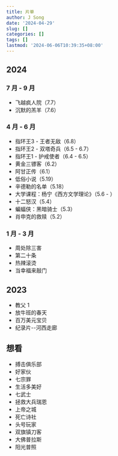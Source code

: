 ```yaml
---
title: 片单
author: J Song
date: '2024-04-29'
slug: []
categories: []
tags: []
lastmod: '2024-06-06T10:39:35+08:00'
---
```

## 2024

### 7 月 - 9 月

- 飞越疯人院（7.7）
- 沉默的羔羊（7.6）

### 4 月 - 6 月

- 指环王3 - 王者无敌（6.8）
- 指环王2 - 双塔奇兵（6.5 - 6.7）
- 指环王1 - 护戒使者（6.4 - 6.5）
- 黄金三镖客（6.2）
- 阿甘正传（6.1）
- 低俗小说（5.19）
- 辛德勒的名单（5.18）
- 大学课程：杨宁《西方文学理论》（5.6 - ）
- 十二怒汉（5.4）
- 蝙蝠侠：黑暗骑士（5.3）
- 肖申克的救赎（5.2）

### 1 月 - 3 月
- 周处除三害
- 第二十条
- 热辣滚烫
- 当幸福来敲门

## 2023
- 教父 1
- 放牛班的春天
- 百万美元宝贝
- 纪录片--河西走廊


## 想看

- 搏击俱乐部
- 好家伙
- 七宗罪
- 生活多美好
- 七武士
- 拯救大兵瑞恩
- 上帝之城
- 死亡诗社
- 头号玩家
- 双旗镇刀客
- 大佛普拉斯
- 阳光普照
